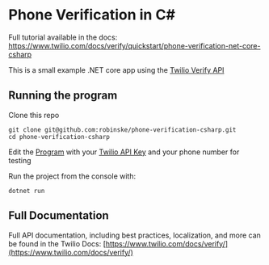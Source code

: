 # Phone Verification in C<span>#</span>

Full tutorial available in the docs: https://www.twilio.com/docs/verify/quickstart/phone-verification-net-core-csharp

This is a small example .NET core app using the [Twilio Verify API](https://www.twilio.com/docs/verify)

## Running the program

Clone this repo

```
git clone git@github.com:robinske/phone-verification-csharp.git
cd phone-verification-csharp
```

Edit the [Program](https://github.com/robinske/phone-verification-csharp/blob/master/Program.cs) with your [Twilio API Key](https://www.twilio.com/docs/verify/api#authentication) and your phone number for testing

Run the project from the console with: 

```
dotnet run
```

## Full Documentation

Full API documentation, including best practices, localization, and more can be found in the Twilio Docs: [https://www.twilio.com/docs/verify/](https://www.twilio.com/docs/verify/)

